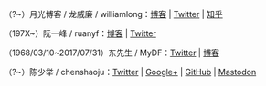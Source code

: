 （?~）月光博客 / 龙威廉 / williamlong：[博客](http://http://www.williamlong.info/) | [Twitter](https://twitter.com/williamlong) | [知乎](https://www.zhihu.com/people/22a2fc9082afa9c61310e1c9f0dfabb1)

（197X~）阮一峰 / ruanyf：[博客](http://www.ruanyifeng.com/blog) | [Twitter](https://twitter.com/ruanyf)

（1968/03/10~2017/07/31）东先生 / MyDF：[Twitter](https://twitter.com/MyDF) | [博客](https://www.zerogate.tk/mydf.bit/)

（?~）陈少举 / chenshaoju：[Twitter](https://twitter.com/chenshaoju) | [Google+](https://plus.google.com/108281241220294160411) | [GitHub](https://github.com/chenshaoju) | [Mastodon](https://pawoo.net/@chenshaoju)